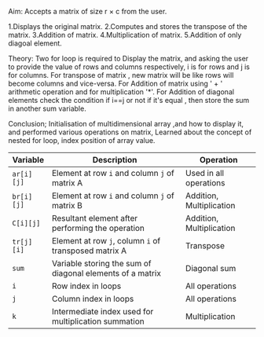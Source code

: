 Aim:
Accepts a matrix of size r × c from the user.

1.Displays the original matrix.
2.Computes and stores the transpose of the matrix.
3.Addition of matrix.
4.Multiplication of matrix.
5.Addition of only diagoal element.

Theory:
Two  for loop  is required to Display the matrix, and asking the 
user to provide the value of rows and columns respectively,
i is for rows and j is for columns.
For transpose of matrix , new matrix will be like rows will become 
columns and vice-versa.
For Addition of matrix using ' + ' arithmetic operation and for 
multiplication '*'.
For Addition of diagonal elements check the condition if
i==j or not if it's equal , then store the sum in another 
sum variable.

 
Conclusion;
Initialisation of multidimensional array ,and how to display it,
and performed various operations on matrix, Learned about the 
concept of nested for loop, index position of array value.


| **Variable**  | **Description**                                           | **Operation**            |
| ------------- | --------------------------------------------------------- | ------------------------ |
| `ar[i][j]`     | Element at row `i` and column `j` of matrix A             | Used in all operations   |
| `br[i][j]`     | Element at row `i` and column `j` of matrix B             | Addition, Multiplication |
| `C[i][j]`     | Resultant element after performing the operation          | Addition, Multiplication |
| `tr[j][i]`    | Element at row `j`, column `i` of transposed matrix A     | Transpose                |
| `sum` | Variable storing the sum of diagonal elements of a matrix | Diagonal sum             |
| `i`           | Row index in loops                                        | All operations           |
| `j`           | Column index in loops                                     | All operations           |
| `k`           | Intermediate index used for multiplication summation      | Multiplication           |
